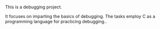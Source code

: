 This is a debugging project. 

It focuses on imparting the basics of debugging. The tasks employ C as a programming language for practicing debugging..
